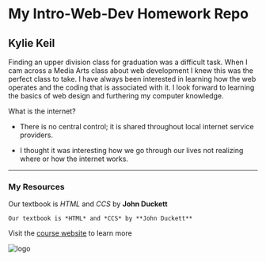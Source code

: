 # My Intro-Web-Dev Homework Repo
## Kylie Keil

Finding an upper division class for graduation was a difficult task. When I cam across a Media Arts class about web development I knew this was the perfect class to take. I have always been interested in learning how the web operates and the coding that is associated with it. I look forward to learning the basics of web design and furthering my computer knowledge.

What is the internet?


+ There is no central control; it is shared throughout local internet service providers.

+  I thought it was interesting how we go through our lives not realizing where or how the internet works.
***
### My Resources
Our textbook is *HTML* and *CCS* by **John Duckett**

```Our textbook is *HTML* and *CCS* by **John Duckett**```

Visit the [course website](https://media-ed-online.github.io/intro-web-dev/) to learn more

![logo](http://bit.ly/2DIVG46)
